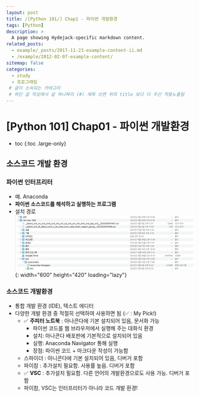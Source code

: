 ```yaml
---
layout: post
title: /[Python 101/] Chap1 - 파이썬 개발환경
tags: [Python]
description: >
  A page showing Hydejack-specific markdown content.
related_posts:
  - example/_posts/2017-11-23-example-content-ii.md
  - /example/2012-02-07-example-content/
sitemap: false
categories:
  - study
  - 프로그래밍
 # 글이 소속되는 카테고리 
 # 하단 글 작성에서 샾 하나짜리 (#) 제목 쓰면 위의 title 보다 더 우선 적용노출됨 
---
```


# [Python 101] Chap01 - 파이썬 개발환경

* toc 
{:toc .large-only}

## 소스코드 개발 환경  
### 파이썬 인터프리터  
  - 예. Anaconda
  - **파이썬 소스코드를 해석하고 실행하는 프로그램**  
  - 설치 경로  
    ![logo_r](/assets/img/py101-01.png){: width="600" height="420" loading="lazy"}

### 소스코드 개발환경 
  - 통합 개발 환경 (IDE), 텍스트 에디터  
  - 다양한 개발 환경 중 적절히 선택하여 사용하면 됨 (✅ : My Pick!)
    - ✅ **주피터 노트북** : 아나콘다에 기본 설치되어 있음, 문서화 가능  
      - 파이썬 코드를 웹 브라우저에서 실행해 주는 대화식 환경  
      - 설치: 아나콘다 배포판에 기본적으로 설치되어 있음  
      - 실행: Anaconda Navigator 통해 실행  
      - 장점: 파이썬 코드 + 마크다운 작성이 가능함  
    - 스파이더 : 아니콘다에 기본 설치되어 있음, 디버거 포함  
    - 파이참 : 추가설치 필요함. 사용률 높음. 디버거 포함  
    - ✅ **VSC** : 추가설치 필요함. 다른 언어의 개발환경으로도 사용 가능. 디버거 포함  
    - 파이참, VSC는 인터프리터가 아니라 코드 개발 환경!
